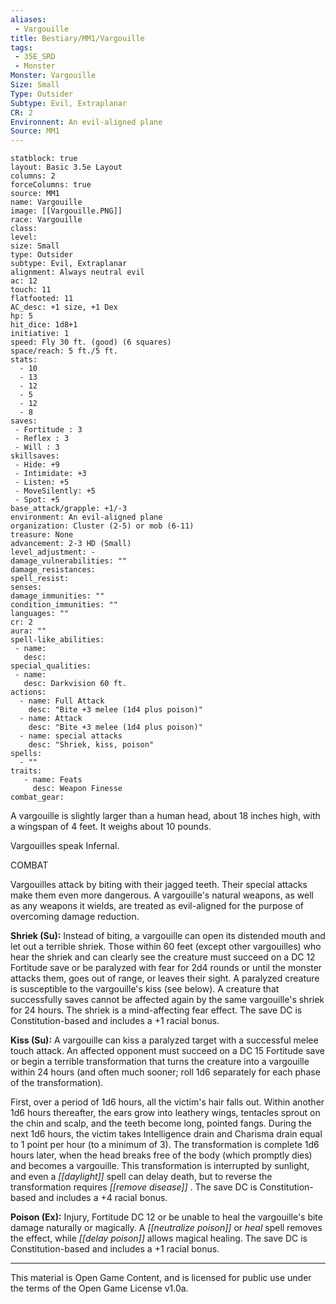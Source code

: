 ```yaml
---
aliases:
 - Vargouille
title: Bestiary/MM1/Vargouille
tags: 
 - 35E_SRD
 - Monster
Monster: Vargouille
Size: Small
Type: Outsider
Subtype: Evil, Extraplanar
CR: 2
Environnent: An evil-aligned plane
Source: MM1
---
```


```statblock
statblock: true
layout: Basic 3.5e Layout
columns: 2
forceColumns: true
source: MM1 
name: Vargouille
image: [[Vargouille.PNG]]
race: Vargouille
class: 
level: 
size: Small
type: Outsider
subtype: Evil, Extraplanar
alignment: Always neutral evil
ac: 12
touch: 11
flatfooted: 11
AC_desc: +1 size, +1 Dex
hp: 5
hit_dice: 1d8+1
initiative: 1
speed: Fly 30 ft. (good) (6 squares)
space/reach: 5 ft./5 ft.
stats:
  - 10
  - 13
  - 12
  - 5
  - 12
  - 8
saves:
 - Fortitude : 3
 - Reflex : 3
 - Will : 3
skillsaves:
 - Hide: +9
 - Intimidate: +3
 - Listen: +5
 - MoveSilently: +5
 - Spot: +5
base_attack/grapple: +1/-3
environment: An evil-aligned plane
organization: Cluster (2-5) or mob (6-11)
treasure: None
advancement: 2-3 HD (Small)
level_adjustment: -
damage_vulnerabilities: ""
damage_resistances: 
spell_resist: 
senses: 
damage_immunities: ""
condition_immunities: ""
languages: ""
cr: 2
aura: ""
spell-like_abilities:
 - name: 
   desc: 
special_qualities:
 - name:
   desc: Darkvision 60 ft.
actions:
  - name: Full Attack
    desc: "Bite +3 melee (1d4 plus poison)"
  - name: Attack
    desc: "Bite +3 melee (1d4 plus poison)"
  - name: special attacks
    desc: "Shriek, kiss, poison"
spells:
  - ""
traits:
   - name: Feats
     desc: Weapon Finesse
combat_gear:  
```


A vargouille is slightly larger than a human head, about 18 inches high, with a wingspan of 4 feet. It weighs about 10 pounds.

Vargouilles speak Infernal.

COMBAT

Vargouilles attack by biting with their jagged teeth. Their special attacks make them even more dangerous. A vargouille's natural weapons, as well as any weapons it wields, are treated as evil-aligned for the purpose of overcoming damage reduction.


**Shriek (Su):** Instead of biting, a vargouille can open its distended mouth and let out a terrible shriek. Those within 60 feet (except other vargouilles) who hear the shriek and can clearly see the creature must succeed on a DC 12 Fortitude save or be paralyzed with fear for 2d4 rounds or until the monster attacks them, goes out of range, or leaves their sight. A paralyzed creature is susceptible to the vargouille's kiss (see below). A creature that successfully saves cannot be affected again by the same vargouille's shriek for 24 hours. The shriek is a mind-affecting fear effect. The save DC is Constitution-based and includes a +1 racial bonus.


**Kiss (Su):** A vargouille can kiss a paralyzed target with a successful melee touch attack. An affected opponent must succeed on a DC 15 Fortitude save or begin a terrible transformation that turns the creature into a vargouille within 24 hours (and often much sooner; roll 1d6 separately for each phase of the transformation).

First, over a period of 1d6 hours, all the victim's hair falls out. Within another 1d6 hours thereafter, the ears grow into leathery wings, tentacles sprout on the chin and scalp, and the teeth become long, pointed fangs. During the next 1d6 hours, the victim takes Intelligence drain and Charisma drain equal to 1 point per hour (to a minimum of 3). The transformation is complete 1d6 hours later, when the head breaks free of the body (which promptly dies) and becomes a vargouille. This transformation is interrupted by sunlight, and even a *[[daylight]]* spell can delay death, but to reverse the transformation requires *[[remove disease]]* . The save DC is Constitution-based and includes a +4 racial bonus.


**Poison (Ex):** Injury, Fortitude DC 12 or be unable to heal the vargouille's bite damage naturally or magically. A *[[neutralize poison]]* or *heal* spell removes the effect, while *[[delay poison]]* allows magical healing. The save DC is Constitution-based and includes a +1 racial bonus.

---

This material is Open Game Content, and is licensed for public use under the terms of the Open Game License v1.0a.
